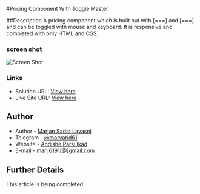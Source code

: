 #Pricing Component With Toggle Master

##Description
A pricing component which is built out with [===] and [===] and can be toggled with mouse and keyboard. 
It is responsive and completed with only HTML and CSS.
### screen shot

![Screen Shot](./ScreenShot.jpg)

### Links

- Solution URL: [View here](https://github.com/morvarid61/pricing-Component-With-Toggle-Master)
- Live Site URL: [View here](https://morvarid61.github.io/pricing-Component-With-Toggle-Master/)

## Author

- Author - [Marjan Sadat Lavasni](https://github.com/morvarid61)
- Telegram - [@morvarid61](https://t.me/morvarid6191)
- Website - [Andishe Parsi Ikad](https://andishehparsi.ir/)
- E-mail - [marij6191[@]gmail.com](mailto:marij6191@gmail.com)

## Further Details

This article is being completed

